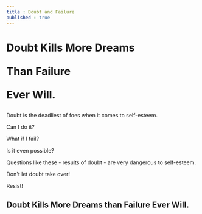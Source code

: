 ```yaml
---
title : Doubt and Failure
published : true
---
```

<h1><p>Doubt Kills More Dreams</p>
<p>Than Failure</p>
<p>Ever Will.</p></h1>

<p>Doubt is the deadliest of foes when it comes to self-esteem.</p>
<p>Can I do it?</p>
<p>What if I fail?</p>
<p>Is it even possible?</p>
<p>Questions like these - results of doubt - are very dangerous to self-esteem.</p>
<p>Don't let doubt take over!</p>
<p>Resist!</p>
<h2>Doubt Kills More Dreams than Failure Ever Will.</h2>
